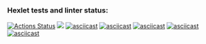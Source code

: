 ### Hexlet tests and linter status:
[![Actions Status](https://github.com/OlesiaTrap/frontend-project-44/workflows/hexlet-check/badge.svg)](https://github.com/OlesiaTrap/frontend-project-44/actions)
<a href="https://codeclimate.com/github/OlesiaTrap/frontend-project-44/maintainability"><img src="https://api.codeclimate.com/v1/badges/5974e46395839b341d85/maintainability" /></a>
[![asciicast](https://asciinema.org/a/ZDRWshezMLEyMCWKw6wyCvgXW.svg)](https://asciinema.org/a/ZDRWshezMLEyMCWKw6wyCvgXW)
[![asciicast](https://asciinema.org/a/Bpqxw1unoSSjdjiXoOaV8LCch.svg)](https://asciinema.org/a/Bpqxw1unoSSjdjiXoOaV8LCch)
[![asciicast](https://asciinema.org/a/SbvTTzyLOgzEvCgT3bHqBoQac.svg)](https://asciinema.org/a/SbvTTzyLOgzEvCgT3bHqBoQac)
[![asciicast](https://asciinema.org/a/krKtABqFgiYf54GkB2PgZGJYb.svg)](https://asciinema.org/a/krKtABqFgiYf54GkB2PgZGJYb)
[![asciicast](https://asciinema.org/a/PQDghTwMNAgRyPvyThvYfThK5.svg)](https://asciinema.org/a/PQDghTwMNAgRyPvyThvYfThK5)
